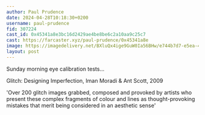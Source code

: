 ```yaml
---
author: Paul Prudence
date: 2024-04-28T10:18:30+0200
username: paul-prudence
fid: 307224
cast_id: 0x45341a8e3bc16d2429ae4be8be6c2a10aa9c25c7
cast: https://farcaster.xyz/paul-prudence/0x45341a8e
image: https://imagedelivery.net/BXluQx4ige9GuW0Ia56BHw/e744b7d7-e5ea-416d-458d-c486d564b700/original
layout: post
---
```


Sunday morning eye calibration tests...

Glitch: Designing Imperfection, Iman Moradi & Ant Scott, 2009

'Over 200 glitch images grabbed, composed and provoked by artists who present these complex fragments of colour and lines as thought-provoking mistakes that merit being considered in an aesthetic sense'

<img src='https://imagedelivery.net/BXluQx4ige9GuW0Ia56BHw/e744b7d7-e5ea-416d-458d-c486d564b700/original' alt='' referrerpolicy='no-referrer'/>

